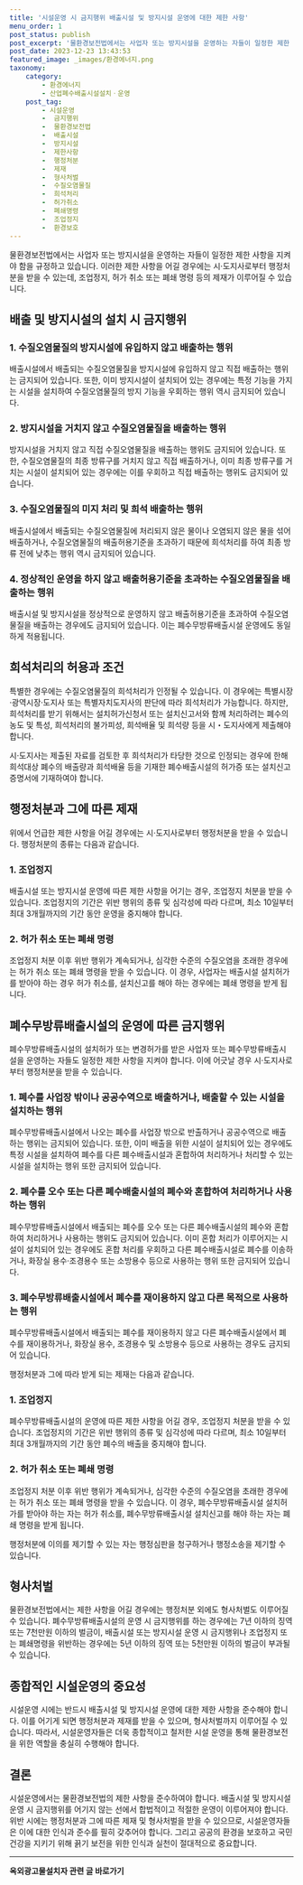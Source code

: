 ```yaml
---
title: '시설운영 시 금지행위 배출시설 및 방지시설 운영에 대한 제한 사항'
menu_order: 1
post_status: publish
post_excerpt: '물환경보전법에서는 사업자 또는 방지시설을 운영하는 자들이 일정한 제한 사항을 지켜야 함을 규정하고 있습니다. 이러한 제한 사항을 어길 경우에는 시 도지사로부터 행정처분을 받을 수 있는데, 조업정지, 허가 취소 또는 폐쇄 명령 등의 제재가 이루어질 수 있습니다.'
post_date: 2023-12-23 13:43:53
featured_image: _images/환경에너지.png
taxonomy:
    category:
        - 환경에너지
        - 산업폐수배출시설설치ㆍ운영
    post_tag:
        - 시설운영
        -  금지행위
        -  물환경보전법
        -  배출시설
        -  방지시설
        -  제한사항
        -  행정처분
        -  제재
        -  형사처벌
        -  수질오염물질
        -  희석처리
        -  허가취소
        -  폐쇄명령
        -  조업정지
        -  환경보호
---
```




물환경보전법에서는 사업자 또는 방지시설을 운영하는 자들이 일정한 제한 사항을 지켜야 함을 규정하고 있습니다. 이러한 제한 사항을 어길 경우에는 시·도지사로부터 행정처분을 받을 수 있는데, 조업정지, 허가 취소 또는 폐쇄 명령 등의 제재가 이루어질 수 있습니다. 

## 배출 및 방지시설의 설치 시 금지행위

### 1. 수질오염물질의 방지시설에 유입하지 않고 배출하는 행위
배출시설에서 배출되는 수질오염물질을 방지시설에 유입하지 않고 직접 배출하는 행위는 금지되어 있습니다. 또한, 이미 방지시설이 설치되어 있는 경우에는 특정 기능을 가지는 시설을 설치하여 수질오염물질의 방지 기능을 우회하는 행위 역시 금지되어 있습니다.

### 2. 방지시설을 거치지 않고 수질오염물질을 배출하는 행위
방지시설을 거치지 않고 직접 수질오염물질을 배출하는 행위도 금지되어 있습니다. 또한, 수질오염물질의 최종 방류구를 거치지 않고 직접 배출하거나, 이미 최종 방류구를 거치는 시설이 설치되어 있는 경우에는 이를 우회하고 직접 배출하는 행위도 금지되어 있습니다.

### 3. 수질오염물질의 미지 처리 및 희석 배출하는 행위
배출시설에서 배출되는 수질오염물질에 처리되지 않은 물이나 오염되지 않은 물을 섞어 배출하거나, 수질오염물질의 배출허용기준을 초과하기 때문에 희석처리를 하여 최종 방류 전에 낮추는 행위 역시 금지되어 있습니다.

### 4. 정상적인 운영을 하지 않고 배출허용기준을 초과하는 수질오염물질을 배출하는 행위
배출시설 및 방지시설을 정상적으로 운영하지 않고 배출허용기준을 초과하여 수질오염물질을 배출하는 경우에도 금지되어 있습니다. 이는 폐수무방류배출시설 운영에도 동일하게 적용됩니다.

## 희석처리의 허용과 조건

특별한 경우에는 수질오염물질의 희석처리가 인정될 수 있습니다. 이 경우에는 특별시장·광역시장·도지사 또는 특별자치도지사의 판단에 따라 희석처리가 가능합니다. 하지만, 희석처리를 받기 위해서는 설치허가신청서 또는 설치신고서와 함께 처리하려는 폐수의 농도 및 특성, 희석처리의 불가피성, 희석배율 및 희석량 등을 시・도지사에게 제출해야 합니다.

시·도지사는 제출된 자료를 검토한 후 희석처리가 타당한 것으로 인정되는 경우에 한해 희석대상 폐수의 배출량과 희석배율 등을 기재한 폐수배출시설의 허가증 또는 설치신고증명서에 기재하여야 합니다.

## 행정처분과 그에 따른 제재

위에서 언급한 제한 사항을 어길 경우에는 시·도지사로부터 행정처분을 받을 수 있습니다. 행정처분의 종류는 다음과 같습니다.

### 1. 조업정지
배출시설 또는 방지시설 운영에 따른 제한 사항을 어기는 경우, 조업정지 처분을 받을 수 있습니다. 조업정지의 기간은 위반 행위의 종류 및 심각성에 따라 다르며, 최소 10일부터 최대 3개월까지의 기간 동안 운영을 중지해야 합니다.

### 2. 허가 취소 또는 폐쇄 명령
조업정지 처분 이후 위반 행위가 계속되거나, 심각한 수준의 수질오염을 초래한 경우에는 허가 취소 또는 폐쇄 명령을 받을 수 있습니다. 이 경우, 사업자는 배출시설 설치허가를 받아야 하는 경우 허가 취소를, 설치신고를 해야 하는 경우에는 폐쇄 명령을 받게 됩니다.

## 폐수무방류배출시설의 운영에 따른 금지행위

폐수무방류배출시설의 설치허가 또는 변경허가를 받은 사업자 또는 폐수무방류배출시설을 운영하는 자들도 일정한 제한 사항을 지켜야 합니다. 이에 어긋날 경우 시·도지사로부터 행정처분을 받을 수 있습니다.

### 1. 폐수를 사업장 밖이나 공공수역으로 배출하거나, 배출할 수 있는 시설을 설치하는 행위
폐수무방류배출시설에서 나오는 폐수를 사업장 밖으로 반출하거나 공공수역으로 배출하는 행위는 금지되어 있습니다. 또한, 이미 배출을 위한 시설이 설치되어 있는 경우에도 특정 시설을 설치하여 폐수를 다른 폐수배출시설과 혼합하여 처리하거나 처리할 수 있는 시설을 설치하는 행위 또한 금지되어 있습니다.

### 2. 폐수를 오수 또는 다른 폐수배출시설의 폐수와 혼합하여 처리하거나 사용하는 행위
폐수무방류배출시설에서 배출되는 폐수를 오수 또는 다른 폐수배출시설의 폐수와 혼합하여 처리하거나 사용하는 행위도 금지되어 있습니다. 이미 혼합 처리가 이루어지는 시설이 설치되어 있는 경우에도 혼합 처리를 우회하고 다른 폐수배출시설로 폐수를 이송하거나, 화장실 용수·조경용수 또는 소방용수 등으로 사용하는 행위 또한 금지되어 있습니다.

### 3. 폐수무방류배출시설에서 폐수를 재이용하지 않고 다른 목적으로 사용하는 행위
폐수무방류배출시설에서 배출되는 폐수를 재이용하지 않고 다른 폐수배출시설에서 폐수를 재이용하거나, 화장실 용수, 조경용수 및 소방용수 등으로 사용하는 경우도 금지되어 있습니다.

행정처분과 그에 따라 받게 되는 제재는 다음과 같습니다.

### 1. 조업정지
폐수무방류배출시설의 운영에 따른 제한 사항을 어길 경우, 조업정지 처분을 받을 수 있습니다. 조업정지의 기간은 위반 행위의 종류 및 심각성에 따라 다르며, 최소 10일부터 최대 3개월까지의 기간 동안 폐수의 배출을 중지해야 합니다.

### 2. 허가 취소 또는 폐쇄 명령
조업정지 처분 이후 위반 행위가 계속되거나, 심각한 수준의 수질오염을 초래한 경우에는 허가 취소 또는 폐쇄 명령을 받을 수 있습니다. 이 경우, 폐수무방류배출시설 설치허가를 받아야 하는 자는 허가 취소를, 폐수무방류배출시설 설치신고를 해야 하는 자는 폐쇄 명령을 받게 됩니다.

행정처분에 이의를 제기할 수 있는 자는 행정심판을 청구하거나 행정소송을 제기할 수 있습니다.

## 형사처벌

물환경보전법에서는 제한 사항을 어길 경우에는 행정처분 외에도 형사처벌도 이루어질 수 있습니다. 폐수무방류배출시설의 운영 시 금지행위를 하는 경우에는 7년 이하의 징역 또는 7천만원 이하의 벌금이, 배출시설 또는 방지시설 운영 시 금지행위나 조업정지 또는 폐쇄명령을 위반하는 경우에는 5년 이하의 징역 또는 5천만원 이하의 벌금이 부과될 수 있습니다.

## 종합적인 시설운영의 중요성

시설운영 시에는 반드시 배출시설 및 방지시설 운영에 대한 제한 사항을 준수해야 합니다. 이를 어기게 되면 행정처분과 제재를 받을 수 있으며, 형사처벌까지 이루어질 수 있습니다. 따라서, 시설운영자들은 더욱 종합적이고 철저한 시설 운영을 통해 물환경보전을 위한 역할을 충실히 수행해야 합니다.

## 결론

시설운영에서는 물환경보전법의 제한 사항을 준수하여야 합니다. 배출시설 및 방지시설 운영 시 금지행위를 어기지 않는 선에서 합법적이고 적절한 운영이 이루어져야 합니다. 위반 시에는 행정처분과 그에 따른 제재 및 형사처벌을 받을 수 있으므로, 시설운영자들은 이에 대한 인식과 준수를 필히 갖추어야 합니다. 그리고 공공의 환경을 보호하고 국민 건강을 지키기 위해 끍기 보전을 위한 인식과 실천이 절대적으로 중요합니다.
<!-- wp:separator -->
<hr class="wp-block-separator has-alpha-channel-opacity"/>
<!-- /wp:separator -->

<!-- wp:group {"backgroundColor":"base","layout":{"type":"constrained"}} -->
<div class="wp-block-group has-base-background-color has-background"><!-- wp:paragraph {"align":"center","fontSize":"medium"} -->
<p class="has-text-align-center has-large-font-size"><strong>옥외광고물설치자 관련 글 바로가기</strong></p>
<!-- /wp:paragraph -->


<!-- wp:latest-posts
{"categories":[{"id":27298,"count":19,"description":"","link":"https://uknowlaw.com/category/%ec%98%a5%ec%99%b8%ea%b4%91%ea%b3%a0%eb%ac%bc%ec%84%a4%ec%b9%98%ec%9e%90/","name":"옥외광고물설치자","slug":"옥외광고물설치자","taxonomy":"category","parent":0,"meta":[],"_links":{"self":[{"href":"https://uknowlaw.com/wp-json/wp/v2/categories/27298"}],"collection":[{"href":"https://uknowlaw.com/wp-json/wp/v2/categories"}],"about":[{"href":"https://uknowlaw.com/wp-json/wp/v2/taxonomies/category"}],"wp:post_type":[{"href":"https://uknowlaw.com/wp-json/wp/v2/posts?categories=27298"}],"curies":[{"name":"wp","href":"https://api.w.org/{rel}","templated":true}]}}],"postsToShow":100,"excerptLength":28,"postLayout":"grid","columns":2,"featuredImageAlign":"left","featuredImageSizeSlug":"large","fontSize":"small"} /--></div>
<!-- /wp:group -->
